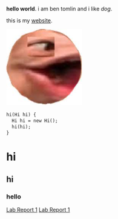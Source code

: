 **hello world**. i am ben tomlin and i like *dog*.

this is my [website](https://bent101.github.io/Lab2/).

![PagMan](pagman.jfif)

```
hi(Hi hi) {
  Hi hi = new Hi();
  hi(hi);
}
 ```

# hi
## hi
### hello

[Lab Report 1](index.md)
[Lab Report 1](https://bent101.github.io/Lab2/index.html)

